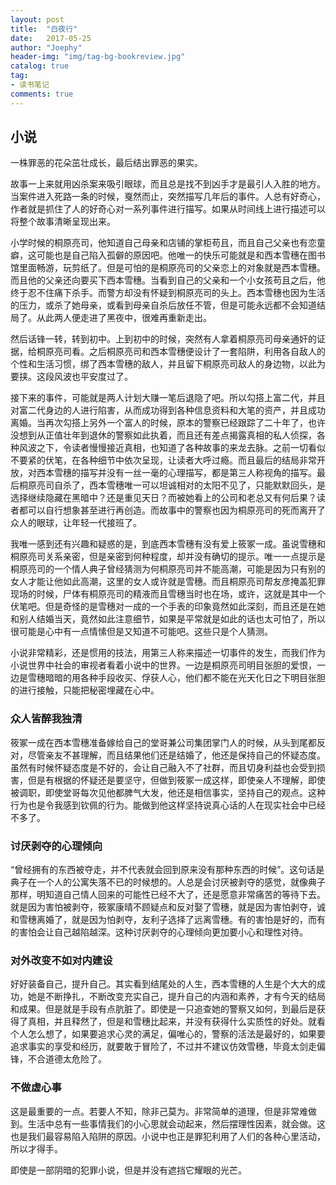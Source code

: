 ```yaml
---
layout: post
title:  "白夜行"
date:   2017-05-25
author: "Joephy"
header-img: "img/tag-bg-bookreview.jpg"
catalog: true
tag:
- 读书笔记 
comments: true
---
```

小说
-----------
一株罪恶的花朵茁壮成长，最后结出罪恶的果实。

故事一上来就用凶杀案来吸引眼球，而且总是找不到凶手才是最引人入胜的地方。当案件进入死路一条的时候，戛然而止，突然描写几年后的事件。人总有好奇心，作者就是抓住了人的好奇心对一系列事件进行描写。如果从时间线上进行描述可以将整个故事清晰呈现出来。

小学时候的桐原亮司，他知道自己母亲和店铺的掌柜苟且，而且自己父亲也有恋童癖，这可能也是自己陷入孤僻的原因吧。他唯一的快乐可能就是和西本雪穗在图书馆里面畅游，玩剪纸了。但是可怕的是桐原亮司的父亲恋上的对象就是西本雪穗。而且他的父亲还向要买下西本雪穗。当看到自己的父亲和一个小女孩苟且之后，他终于忍不住痛下杀手。而警方却没有怀疑到桐原亮司的头上。西本雪穗也因为生活的压力，或杀了她母亲，或看到母亲自杀后放任不管，但是可能永远都不会知道结局了。从此两人便走进了黑夜中，很难再重新走出。

然后话锋一转，转到初中。上到初中的时候，突然有人拿着桐原亮司母亲通奸的证据，给桐原亮司看。之后桐原亮司和西本雪穗便设计了一套陷阱，利用各自敌人的个性和生活习惯，绑了西本雪穗的敌人，并且留下桐原亮司敌人的身边物，以此为要挟。这段风波也平安度过了。

接下来的事件，可能就是两人计划大赚一笔后退隐了吧。所以勾搭上富二代，并且对富二代身边的人进行陷害，从而成功得到各种信息资料和大笔的资产，并且成功离婚。当再次勾搭上另外一个富人的时候，原本的警察已经跟踪了二十年了，也许没想到从正值壮年到退休的警察如此执着，而且还有差点揭露真相的私人侦探，各种风波之下，令读者慢慢接近真相，也知道了各种故事的来龙去脉。之前一切看似不要紧的伏笔，在各种细节中依次呈现，让读者大呼过瘾。而且最后的结局非常开放，对西本雪穗的描写并没有一丝一毫的心理描写，都是第三人称视角的描写。最后桐原亮司自杀了，西本雪穗唯一可以坦诚相对的太阳不见了，只能默默回头，是选择继续隐藏在黑暗中？还是重见天日？而被她看上的公司和老总又有何后果？读者都可以自行想象甚至进行再创造。而故事中的警察也因为桐原亮司的死而离开了众人的眼球，让年轻一代接班了。

我唯一感到还有兴趣和疑惑的是，到底西本雪穗有没有爱上筱冢一成。虽说雪穗和桐原亮司关系亲密，但是亲密到何种程度，却并没有确切的提示。唯一一点提示是桐原亮司的一个情人典子曾经猜测为何桐原亮司并不能高潮，可能是因为只有别的女人才能让他如此高潮，这里的女人或许就是雪穗。而且桐原亮司帮友彦掩盖犯罪现场的时候，尸体有桐原亮司的精液而且雪穗当时也在场，或许，这就是其中一个伏笔吧。但是奇怪的是雪穗对一成的一个手表的印象竟然如此深刻，而且还是在她和别人结婚当天，竟然如此注意细节，如果是平常就是如此的话也太可怕了，所以很可能是心中有一点情愫但是又知道不可能吧。这些只是个人猜测。

小说非常精彩，还是惯用的技法，用第三人称来描述一切事件的发生，而我们作为小说世界中社会的审视者看着小说中的世界。一边是桐原亮司明目张胆的爱恨，一边是雪穗暗暗的用各种手段收买、俘获人心，他们都不能在光天化日之下明目张胆的进行接触，只能把秘密埋藏在心中。

### 众人皆醉我独清
筱冢一成在西本雪穗准备嫁给自己的堂哥兼公司集团掌门人的时候，从头到尾都反对，尽管亲友不甚理解，而且结果他们还是结婚了，他还是保持自己的怀疑态度。虽然有时候怀疑态度是不好的，会让自己融入不了社群，而且切身利益也会受到损害，但是有根据的怀疑还是要坚守，但做到筱冢一成这样，即使亲人不理解，即使被调职，即使堂哥每次见他都脾气大发，他还是相信事实，坚持自己的观点。这种行为也是令我感到钦佩的行为。能做到他这样坚持说真心话的人在现实社会中已经不多了。

### 讨厌剥夺的心理倾向
“曾经拥有的东西被夺走，并不代表就会回到原来没有那种东西的时候”。这句话是典子在一个人的公寓失落不已的时候想的。人总是会讨厌被剥夺的感觉，就像典子那样，明知道自己情人回来的可能性已经不大了，还是愿意非常痛苦的等待下去。就是因为害怕被剥夺，筱冢康晴不顾疑点和反对娶了雪穗，就是因为害怕剥夺，诚和雪穗离婚了，就是因为怕剥夺，友利子选择了远离雪穗。有的害怕是好的，而有的害怕会让自己越陷越深。这种讨厌剥夺的心理倾向更加要小心和理性对待。

### 对外改变不如对内建设
好好装备自己，提升自己。其实看到结尾处的人生，西本雪穗的人生是个大大的成功，她是不断挣扎，不断改变充实自己，提升自己的内涵和素养，才有今天的结局和成果。但是就是手段有点肮脏了。即使是一只追查她的警察又如何，到最后是获得了真相，并且释然了，但是和雪穗比起来，并没有获得什么实质性的好处。就看个人怎么想了，如果要追求心灵的满足，偏唯心的，警察的活法是最好的，如果要追求事实的享受和经历，就要敢于冒险了，不过并不建议仿效雪穗，毕竟太剑走偏锋，不合道德太危险了。

### 不做虚心事
这是最重要的一点。若要人不知，除非己莫为。非常简单的道理，但是非常难做到。生活中总有一些事情我们的小心思就会动起来，然后摆理性因素，就会做。这也是我们最容易陷入陷阱的原因。小说中也正是罪犯利用了人们的各种心里活动，所以才得手。



即使是一部阴暗的犯罪小说，但是并没有遮挡它耀眼的光芒。

